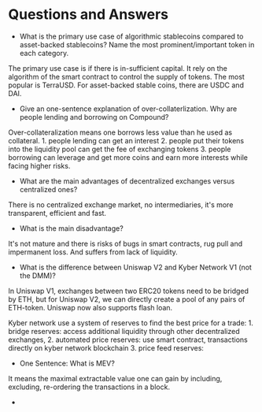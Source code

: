 # Questions and Answers

- What is the primary use case of algorithmic stablecoins compared to asset-backed stablecoins? Name the most prominent/important token in each category.

The primary use case is if there is in-sufficient capital. It rely on the algorithm of the smart contract to control the supply of tokens. The most popular is TerraUSD. For asset-backed stable coins, there are USDC and DAI.


- Give an one-sentence explanation of over-collaterlization. Why are people lending and borrowing on Compound?

Over-collateralization means one borrows less value than he used as collateral. 
    1. people lending can get an interest
    2. people put their tokens into the liquidity pool can get the fee of exchanging tokens
    3. people borrowing can leverage and get more coins and earn more interests while facing higher risks.

- What are the main advantages of decentralized exchanges versus centralized ones?

There is no centralized exchange market, no intermediaries, it's more transparent, efficient and fast. 

- What is the main disadvantage?

It's not mature and there is risks of bugs in smart contracts, rug pull and impermanent loss. And suffers from lack of liquidity.

- What is the difference between Uniswap V2 and Kyber Network V1 (not the DMM)?

In Uniswap V1, exchanges between two ERC20 tokens need to be bridged by ETH, but for Uniswap V2, we can directly create a pool of any pairs of ETH-token. Uniswap now also supports flash loan.

Kyber network use a system of reserves to find the best price for a trade:
    1. bridge reserves: access additional liquidity through other decentralized exchanges,
    2. automated price reserves: use smart contract, transactions directly on kyber network blockchain
    3. price feed reserves: 

- One Sentence: What is MEV?

It means the maximal extractable value one can gain by including, excluding, re-ordering the transactions in a block.

- 
